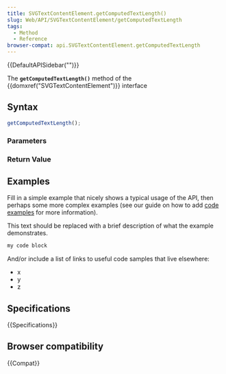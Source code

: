 ```yaml
---
title: SVGTextContentElement.getComputedTextLength()
slug: Web/API/SVGTextContentElement/getComputedTextLength
tags:
  - Method
  - Reference
browser-compat: api.SVGTextContentElement.getComputedTextLength
---
```

{{DefaultAPISidebar("")}}

The **`getComputedTextLength()`** method of the {{domxref("SVGTextContentElement")}} interface 

## Syntax

```js
getComputedTextLength();
```

### Parameters



### Return Value



## Examples

Fill in a simple example that nicely shows a typical usage of the API, then perhaps some more complex examples (see our guide on how to add [code examples](/en-US/docs/MDN/Contribute/Structures/Code_examples) for more information).

This text should be replaced with a brief description of what the example demonstrates.

```js
my code block
```

And/or include a list of links to useful code samples that live elsewhere:

*   x
*   y
*   z

## Specifications

{{Specifications}}

## Browser compatibility

{{Compat}}

